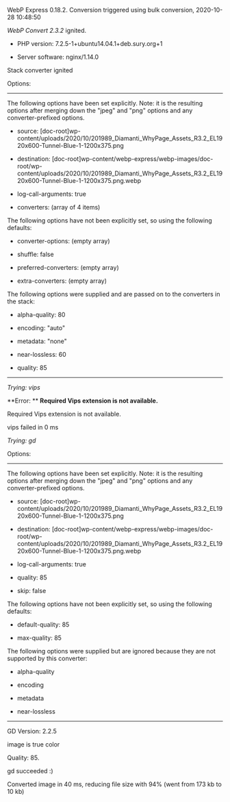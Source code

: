 WebP Express 0.18.2. Conversion triggered using bulk conversion, 2020-10-28 10:48:50

*WebP Convert 2.3.2*  ignited.
- PHP version: 7.2.5-1+ubuntu14.04.1+deb.sury.org+1
- Server software: nginx/1.14.0

Stack converter ignited

Options:
------------
The following options have been set explicitly. Note: it is the resulting options after merging down the "jpeg" and "png" options and any converter-prefixed options.
- source: [doc-root]wp-content/uploads/2020/10/201989_Diamanti_WhyPage_Assets_R3.2_EL1920x600-Tunnel-Blue-1-1200x375.png
- destination: [doc-root]wp-content/webp-express/webp-images/doc-root/wp-content/uploads/2020/10/201989_Diamanti_WhyPage_Assets_R3.2_EL1920x600-Tunnel-Blue-1-1200x375.png.webp
- log-call-arguments: true
- converters: (array of 4 items)

The following options have not been explicitly set, so using the following defaults:
- converter-options: (empty array)
- shuffle: false
- preferred-converters: (empty array)
- extra-converters: (empty array)

The following options were supplied and are passed on to the converters in the stack:
- alpha-quality: 80
- encoding: "auto"
- metadata: "none"
- near-lossless: 60
- quality: 85
------------


*Trying: vips* 

**Error: ** **Required Vips extension is not available.** 
Required Vips extension is not available.
vips failed in 0 ms

*Trying: gd* 

Options:
------------
The following options have been set explicitly. Note: it is the resulting options after merging down the "jpeg" and "png" options and any converter-prefixed options.
- source: [doc-root]wp-content/uploads/2020/10/201989_Diamanti_WhyPage_Assets_R3.2_EL1920x600-Tunnel-Blue-1-1200x375.png
- destination: [doc-root]wp-content/webp-express/webp-images/doc-root/wp-content/uploads/2020/10/201989_Diamanti_WhyPage_Assets_R3.2_EL1920x600-Tunnel-Blue-1-1200x375.png.webp
- log-call-arguments: true
- quality: 85
- skip: false

The following options have not been explicitly set, so using the following defaults:
- default-quality: 85
- max-quality: 85

The following options were supplied but are ignored because they are not supported by this converter:
- alpha-quality
- encoding
- metadata
- near-lossless
------------

GD Version: 2.2.5
image is true color
Quality: 85. 
gd succeeded :)

Converted image in 40 ms, reducing file size with 94% (went from 173 kb to 10 kb)
